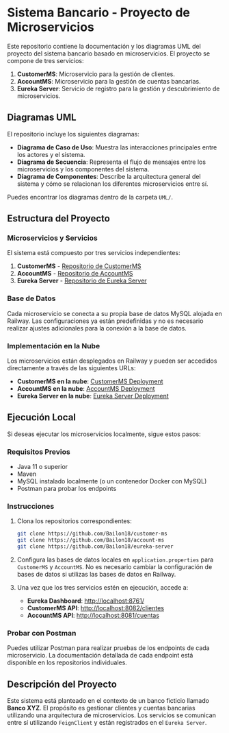 
# Sistema Bancario - Proyecto de Microservicios

Este repositorio contiene la documentación y los diagramas UML del proyecto del sistema bancario basado en microservicios. El proyecto se compone de tres servicios:

1. **CustomerMS**: Microservicio para la gestión de clientes.
2. **AccountMS**: Microservicio para la gestión de cuentas bancarias.
3. **Eureka Server**: Servicio de registro para la gestión y descubrimiento de microservicios.

## Diagramas UML
El repositorio incluye los siguientes diagramas:

- **Diagrama de Caso de Uso**: Muestra las interacciones principales entre los actores y el sistema.
- **Diagrama de Secuencia**: Representa el flujo de mensajes entre los microservicios y los componentes del sistema.
- **Diagrama de Componentes**: Describe la arquitectura general del sistema y cómo se relacionan los diferentes microservicios entre sí.

Puedes encontrar los diagramas dentro de la carpeta `UML/`.

## Estructura del Proyecto
### Microservicios y Servicios
El sistema está compuesto por tres servicios independientes:

1. **CustomerMS** - [Repositorio de CustomerMS](https://github.com/Bailon18/customer-ms)
2. **AccountMS** - [Repositorio de AccountMS](https://github.com/Bailon18/account-ms)
3. **Eureka Server** - [Repositorio de Eureka Server](https://github.com/Bailon18/eureka-server)

### Base de Datos
Cada microservicio se conecta a su propia base de datos MySQL alojada en Railway. Las configuraciones ya están predefinidas y no es necesario realizar ajustes adicionales para la conexión a la base de datos.

### Implementación en la Nube
Los microservicios están desplegados en Railway y pueden ser accedidos directamente a través de las siguientes URLs:

- **CustomerMS en la nube**: [CustomerMS Deployment](https://account-ms-production.up.railway.app/swagger-ui/index.html)
- **AccountMS en la nube**: [AccountMS Deployment](https://account-ms-production.up.railway.app/swagger-ui/index.html)
- **Eureka Server en la nube**: [Eureka Server Deployment](https://euraka-server-production.up.railway.app/)

## Ejecución Local
Si deseas ejecutar los microservicios localmente, sigue estos pasos:

### Requisitos Previos
- Java 11 o superior
- Maven
- MySQL instalado localmente (o un contenedor Docker con MySQL)
- Postman para probar los endpoints

### Instrucciones
1. Clona los repositorios correspondientes:

   ```bash
   git clone https://github.com/Bailon18/customer-ms
   git clone https://github.com/Bailon18/account-ms
   git clone https://github.com/Bailon18/eureka-server
   ```

2. Configura las bases de datos locales en `application.properties` para `CustomerMS` y `AccountMS`. No es necesario cambiar la configuración de bases de datos si utilizas las bases de datos en Railway.



4. Una vez que los tres servicios estén en ejecución, accede a:

   - **Eureka Dashboard**: [http://localhost:8761/](http://localhost:8761/)
   - **CustomerMS API**: [http://localhost:8082/clientes](http://localhost:8082/clientes)
   - **AccountMS API**: [http://localhost:8081/cuentas](http://localhost:8081/cuentas)

### Probar con Postman
Puedes utilizar Postman para realizar pruebas de los endpoints de cada microservicio. La documentación detallada de cada endpoint está disponible en los repositorios individuales.

## Descripción del Proyecto
Este sistema está planteado en el contexto de un banco ficticio llamado **Banco XYZ**. El propósito es gestionar clientes y cuentas bancarias utilizando una arquitectura de microservicios. Los servicios se comunican entre sí utilizando `FeignClient` y están registrados en el `Eureka Server`.

